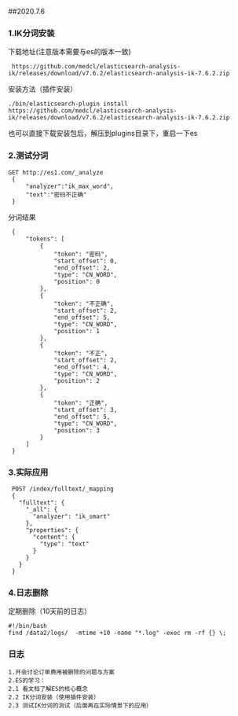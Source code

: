 ##2020.7.6


### 1.IK分词安装

   下载地址(注意版本需要与es的版本一致)
            
     https://github.com/medcl/elasticsearch-analysis-ik/releases/download/v7.6.2/elasticsearch-analysis-ik-7.6.2.zip
   
   安装方法（插件安装）
        
    ./bin/elasticsearch-plugin install  https://github.com/medcl/elasticsearch-analysis-ik/releases/download/v7.6.2/elasticsearch-analysis-ik-7.6.2.zip            
       
   也可以直接下载安装包后，解压到plugins目录下，重启一下es  
     
### 2.测试分词

    GET http://es1.com/_analyze
     {
         "analyzer":"ik_max_word",
         "text":"密码不正确"
     }
 分词结果
     
     {
         "tokens": [
             {
                 "token": "密码",
                 "start_offset": 0,
                 "end_offset": 2,
                 "type": "CN_WORD",
                 "position": 0
             },
             {
                 "token": "不正确",
                 "start_offset": 2,
                 "end_offset": 5,
                 "type": "CN_WORD",
                 "position": 1
             },
             {
                 "token": "不正",
                 "start_offset": 2,
                 "end_offset": 4,
                 "type": "CN_WORD",
                 "position": 2
             },
             {
                 "token": "正确",
                 "start_offset": 3,
                 "end_offset": 5,
                 "type": "CN_WORD",
                 "position": 3
             }
         ]
     }
 ### 3.实际应用
     POST /index/fulltext/_mapping
     {
       "fulltext": {
         "_all": {
           "analyzer": "ik_smart"
         },
         "properties": {
           "content": {
             "type": "text"
           }
         }
       }
     }
 ### 4.日志删除
   定期删除（10天前的日志）  
       
    #!/bin/bash
    find /data2/logs/  -mtime +10 -name "*.log" -exec rm -rf {} \;
    
    
    
    
    
 ### 日志   
    1.开会讨论订单费用被删除的问题与方案  
    2.ES的学习： 
    2.1 看文档了解ES的核心概念
    2.2 IK分词安装（使用插件安装）
    2.3 测试IK分词的测试（后面再在实际情景下的应用）
  